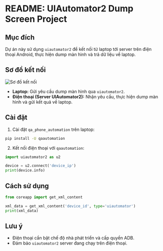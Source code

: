 # README: UIAutomator2 Dump Screen Project

## Mục đích
Dự án này sử dụng `uiautomator2` để kết nối từ laptop tới server trên điện thoại Android, thực hiện dump màn hình và trả dữ liệu về laptop.
## Sơ đồ kết nối
![Sơ đồ kết nối](.picture/image1.png)

- **Laptop:** Gửi yêu cầu dump màn hình qua `uiautomator2`.
- **Điện thoại (Server UIAutomator2):** Nhận yêu cầu, thực hiện dump màn hình và gửi kết quả về laptop.

## Cài đặt
1. Cài đặt `qa_phone_automation` trên laptop:
```bash
pip install -U qaautomation
```

2. Kết nối điện thoại với `qaautomation`:
```python
import uiautomator2 as u2

device = u2.connect('device_ip')
print(device.info)
```

## Cách sử dụng
```python
from coreapp import get_xml_content

xml_data = get_xml_content('device_id', type='uiautomator')
print(xml_data)
```

## Lưu ý
- Điện thoại cần bật chế độ nhà phát triển và cấp quyền ADB.
- Đảm bảo `uiautomator2` server đang chạy trên điện thoại.

